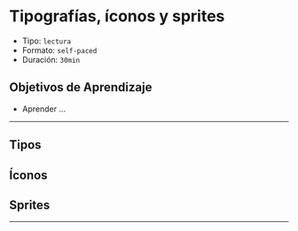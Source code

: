 # Tipografías, íconos y sprites

- Tipo: `lectura`
- Formato: `self-paced`
- Duración: `30min`

## Objetivos de Aprendizaje

- Aprender ...

***

## Tipos

## Íconos

## Sprites

***
